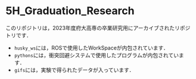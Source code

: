 # 5H_Graduation_Research
 このリポジトリは，2023年度府大高専の卒業研究用にアーカイブされたリポジトリです．
 - `husky_ws`には，ROSで使用したWorkSpaceが内包されています．
 - `pythons`には，衝突回避システムで使用したプログラムが内包されています．
 - `gifs`には，実験で得られたデータが入っています．